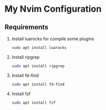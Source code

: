 # My Nvim Configuration

## Requirements

1. Install luarocks for compile some plugins

    ```bash
    sudo apt install luarocks
    ```
2. Install ripgrep

    ```bash
    sudo apt install ripgrep
    ```
3. Install fd-find

    ```bash
    sudo apt install fd-find
    ```
4. Install fzf

    ```bash
    sudo apt install fzf
    ```
